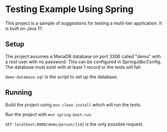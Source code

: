 # Testing Example Using Spring
This project is a sample of suggestions for testing a multi-tier application. It is built on Java 17.

## Setup
The project assumes a MariaDB database on port 3306 called "demo" with a root user with no password. This can be configured in SpringJdbcConfig. The database must exist with at least 1 record or the tests will fail.

`demo-database.sql` is the script to set up the database.

## Running
Build the project using `mvn clean install` which will run the tests.

Run the project with `mvn spring-boot:run`.

`GET localhost:8080/demo/person/{id}` is the only possible request.